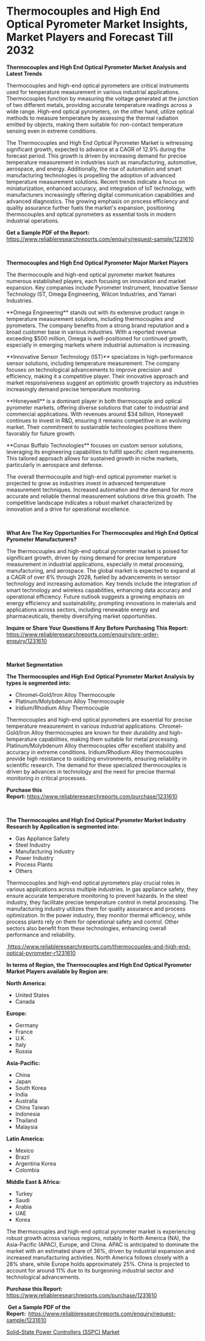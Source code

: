 <p><h1>Thermocouples and High End Optical Pyrometer Market Insights, Market Players and Forecast Till 2032</h1></p><p><strong>Thermocouples and High End Optical Pyrometer Market Analysis and Latest Trends</strong></p>
<p><p>Thermocouples and high-end optical pyrometers are critical instruments used for temperature measurement in various industrial applications. Thermocouples function by measuring the voltage generated at the junction of two different metals, providing accurate temperature readings across a wide range. High-end optical pyrometers, on the other hand, utilize optical methods to measure temperature by assessing the thermal radiation emitted by objects, making them suitable for non-contact temperature sensing even in extreme conditions.</p><p>The Thermocouples and High End Optical Pyrometer Market is witnessing significant growth, expected to advance at a CAGR of 12.9% during the forecast period. This growth is driven by increasing demand for precise temperature measurement in industries such as manufacturing, automotive, aerospace, and energy. Additionally, the rise of automation and smart manufacturing technologies is propelling the adoption of advanced temperature measurement solutions. Recent trends indicate a focus on miniaturization, enhanced accuracy, and integration of IoT technology, with manufacturers increasingly offering digital communication capabilities and advanced diagnostics. The growing emphasis on process efficiency and quality assurance further fuels the market's expansion, positioning thermocouples and optical pyrometers as essential tools in modern industrial operations.</p></p>
<p><strong>Get a Sample PDF of the Report:&nbsp;</strong> <a href="https://www.reliableresearchreports.com/enquiry/request-sample/1231610?utm_campaign=2139&utm_medium=2&utm_source=Github&utm_content=ia&utm_term=13022025&utm_id=thermocouples-and-high-end-optical-pyrometer">https://www.reliableresearchreports.com/enquiry/request-sample/1231610</a></p>
<p>&nbsp;</p>
<p><strong>Thermocouples and High End Optical Pyrometer Major Market Players</strong></p>
<p><p>The thermocouple and high-end optical pyrometer market features numerous established players, each focusing on innovation and market expansion. Key companies include Pyrometer Instrument, Innovative Sensor Technology IST, Omega Engineering, Wilcon Industries, and Yamari Industries. </p><p>**Omega Engineering** stands out with its extensive product range in temperature measurement solutions, including thermocouples and pyrometers. The company benefits from a strong brand reputation and a broad customer base in various industries. With a reported revenue exceeding $500 million, Omega is well-positioned for continued growth, especially in emerging markets where industrial automation is increasing.</p><p>**Innovative Sensor Technology (IST)** specializes in high-performance sensor solutions, including temperature measurement. The company focuses on technological advancements to improve precision and efficiency, making it a competitive player. Their innovative approach and market responsiveness suggest an optimistic growth trajectory as industries increasingly demand precise temperature monitoring.</p><p>**Honeywell** is a dominant player in both thermocouple and optical pyrometer markets, offering diverse solutions that cater to industrial and commercial applications. With revenues around $34 billion, Honeywell continues to invest in R&D, ensuring it remains competitive in an evolving market. Their commitment to sustainable technologies positions them favorably for future growth.</p><p>**Conax Buffalo Technologies** focuses on custom sensor solutions, leveraging its engineering capabilities to fulfill specific client requirements. This tailored approach allows for sustained growth in niche markets, particularly in aerospace and defense.</p><p>The overall thermocouple and high-end optical pyrometer market is projected to grow as industries invest in advanced temperature measurement techniques. Increased automation and the demand for more accurate and reliable thermal measurement solutions drive this growth. The competitive landscape indicates a robust market characterized by innovation and a drive for operational excellence.</p></p>
<p>&nbsp;</p>
<p><strong>What Are The Key Opportunities For Thermocouples and High End Optical Pyrometer Manufacturers?</strong></p>
<p><p>The thermocouples and high-end optical pyrometer market is poised for significant growth, driven by rising demand for precise temperature measurement in industrial applications, especially in metal processing, manufacturing, and aerospace. The global market is expected to expand at a CAGR of over 6% through 2028, fueled by advancements in sensor technology and increasing automation. Key trends include the integration of smart technology and wireless capabilities, enhancing data accuracy and operational efficiency. Future outlook suggests a growing emphasis on energy efficiency and sustainability, prompting innovations in materials and applications across sectors, including renewable energy and pharmaceuticals, thereby diversifying market opportunities.</p></p>
<p><strong>Inquire or Share Your Questions If Any Before Purchasing This Report:</strong> <a href="https://www.reliableresearchreports.com/enquiry/pre-order-enquiry/1231610?utm_campaign=2139&utm_medium=2&utm_source=Github&utm_content=ia&utm_term=13022025&utm_id=thermocouples-and-high-end-optical-pyrometer">https://www.reliableresearchreports.com/enquiry/pre-order-enquiry/1231610</a></p>
<p>&nbsp;</p>
<p><strong>Market Segmentation</strong></p>
<p><strong>The Thermocouples and High End Optical Pyrometer Market Analysis by types is segmented into:</strong></p>
<p><ul><li>Chromel–Gold/Iron Alloy Thermocouple</li><li>Platinum/Molybdenum Alloy Thermocouple</li><li>Iridium/Rhodium Alloy Thermocouple</li></ul></p>
<p><p>Thermocouples and high-end optical pyrometers are essential for precise temperature measurement in various industrial applications. Chromel–Gold/Iron Alloy thermocouples are known for their durability and high-temperature capabilities, making them suitable for metal processing. Platinum/Molybdenum Alloy thermocouples offer excellent stability and accuracy in extreme conditions. Iridium/Rhodium Alloy thermocouples provide high resistance to oxidizing environments, ensuring reliability in scientific research. The demand for these specialized thermocouples is driven by advances in technology and the need for precise thermal monitoring in critical processes.</p></p>
<p><strong>Purchase this Report:&nbsp;</strong><a href="https://www.reliableresearchreports.com/purchase/1231610?utm_campaign=2139&utm_medium=2&utm_source=Github&utm_content=ia&utm_term=13022025&utm_id=thermocouples-and-high-end-optical-pyrometer">https://www.reliableresearchreports.com/purchase/1231610</a></p>
<p>&nbsp;</p>
<p><strong>The Thermocouples and High End Optical Pyrometer Market Industry Research by Application is segmented into:</strong></p>
<p><ul><li>Gas Appliance Safety</li><li>Steel Industry</li><li>Manufacturing Industry</li><li>Power Industry</li><li>Process Plants</li><li>Others</li></ul></p>
<p><p>Thermocouples and high-end optical pyrometers play crucial roles in various applications across multiple industries. In gas appliance safety, they ensure accurate temperature monitoring to prevent hazards. In the steel industry, they facilitate precise temperature control in metal processing. The manufacturing industry utilizes them for quality assurance and process optimization. In the power industry, they monitor thermal efficiency, while process plants rely on them for operational safety and control. Other sectors also benefit from these technologies, enhancing overall performance and reliability.</p></p>
<p><a href="https://www.reliableresearchreports.com/thermocouples-and-high-end-optical-pyrometer-r1231610?utm_campaign=2139&utm_medium=2&utm_source=Github&utm_content=ia&utm_term=13022025&utm_id=thermocouples-and-high-end-optical-pyrometer">&nbsp;https://www.reliableresearchreports.com/thermocouples-and-high-end-optical-pyrometer-r1231610</a></p>
<p><strong>In terms of Region, the Thermocouples and High End Optical Pyrometer Market Players available by Region are:</strong></p>
<p>
    <p> <strong> North America: </strong>
        <ul>
            <li>United States</li>
            <li>Canada</li>
        </ul>
        </p> 
    <p> <strong> Europe: </strong>
        <ul>
            <li>Germany</li>
            <li>France</li>
            <li>U.K.</li>
            <li>Italy</li>
            <li>Russia</li>
        </ul>
        </p> 
    <p> <strong> Asia-Pacific: </strong>
        <ul>
            <li>China</li>
            <li>Japan</li>
            <li>South Korea</li>
            <li>India</li>
            <li>Australia</li>
            <li>China Taiwan</li>
            <li>Indonesia</li>
            <li>Thailand</li>
            <li>Malaysia</li>
        </ul>
        </p> 
    <p> <strong> Latin America: </strong>
        <ul>
            <li>Mexico</li>
            <li>Brazil</li>
            <li>Argentina Korea</li>
            <li>Colombia</li>
        </ul>
        </p> 
    <p> <strong> Middle East & Africa: </strong>
        <ul>
            <li>Turkey</li>
            <li>Saudi</li>
            <li>Arabia</li>
            <li>UAE</li>
            <li>Korea</li>
        </ul>
    </p>
    </p>
<p><p>The thermocouples and high-end optical pyrometer market is experiencing robust growth across various regions, notably in North America (NA), the Asia-Pacific (APAC), Europe, and China. APAC is anticipated to dominate the market with an estimated share of 36%, driven by industrial expansion and increased manufacturing activities. North America follows closely with a 28% share, while Europe holds approximately 25%. China is projected to account for around 11% due to its burgeoning industrial sector and technological advancements.</p></p>
<p><strong>Purchase this Report: </strong><a href="https://www.reliableresearchreports.com/purchase/1231610?utm_campaign=2139&utm_medium=2&utm_source=Github&utm_content=ia&utm_term=13022025&utm_id=thermocouples-and-high-end-optical-pyrometer">https://www.reliableresearchreports.com/purchase/1231610</a></p>
<p>&nbsp;<strong>Get a Sample PDF of the Report:&nbsp;&nbsp;</strong><a href="https://www.reliableresearchreports.com/enquiry/request-sample/1231610?utm_campaign=2139&utm_medium=2&utm_source=Github&utm_content=ia&utm_term=13022025&utm_id=thermocouples-and-high-end-optical-pyrometer">https://www.reliableresearchreports.com/enquiry/request-sample/1231610</a></p>
<p><strong></strong></p>
<p><p><a href="https://github.com/arionmp/Market-Research-Report-List-5/blob/main/solid-state-power-controllers-sspc-market.md?utm_campaign=2139&utm_medium=2&utm_source=Github&utm_content=ia&utm_term=13022025&utm_id=thermocouples-and-high-end-optical-pyrometer">Solid-State Power Controllers (SSPC) Market</a></p></p>